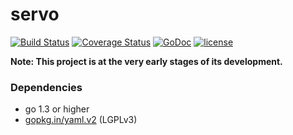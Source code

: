 servo
========

[![Build Status](https://secure.travis-ci.org/fgrosse/servo.png?branch=master)](http://travis-ci.org/fgrosse/servo)
[![Coverage Status](https://coveralls.io/repos/fgrosse/servo/badge.svg?branch=master)](https://coveralls.io/r/fgrosse/servo?branch=master)
[![GoDoc](https://godoc.org/github.com/fgrosse/servo?status.svg)](https://godoc.org/github.com/fgrosse/servo)
[![license](https://img.shields.io/badge/license-MIT-4183c4.svg)](https://github.com/fgrosse/servo/blob/master/LICENSE)

**Note: This project is at the very early stages of its development.**

### Dependencies

* go 1.3 or higher
* [gopkg.in/yaml.v2][1] (LGPLv3)

[1]: https://github.com/go-yaml/yaml/tree/v2
